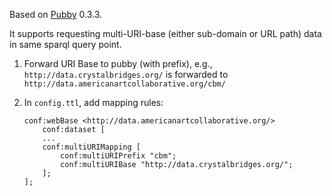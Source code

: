 Based on [Pubby](http://wifo5-03.informatik.uni-mannheim.de/pubby/) 0.3.3.

It supports requesting multi-URI-base (either sub-domain or URL path) data in same sparql query point.

1. Forward URI Base to pubby (with prefix),
e.g., `http://data.crystalbridges.org/` is forwarded to `http://data.americanartcollaborative.org/cbm/`

2. In `config.ttl`, add mapping rules:
    ```	
    conf:webBase <http://data.americanartcollaborative.org/>
        conf:dataset [
     	...
        conf:multiURIMapping [
            conf:multiURIPrefix "cbm";
            conf:multiURIBase "http://data.crystalbridges.org/";
        ];
    ];
    ```
